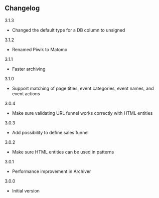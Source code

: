 ## Changelog

3.1.3
- Changed the default type for a DB column to unsigned

3.1.2
- Renamed Piwik to Matomo

3.1.1
- Faster archiving

3.1.0
- Support matching of page titles, event categories, event names, and event actions

3.0.4
- Make sure validating URL funnel works correctly with HTML entities

3.0.3
- Add possibility to define sales funnel

3.0.2
- Make sure HTML entities can be used in patterns

3.0.1
- Performance improvement in Archiver

3.0.0 

- Initial version